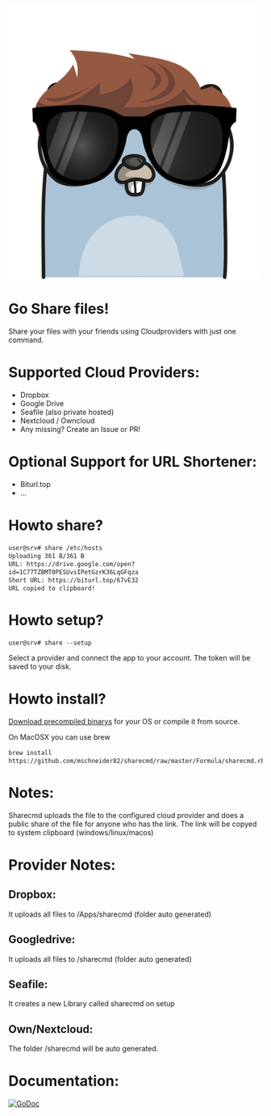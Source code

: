 ![gopher](gopher.png)

# Go Share files!

Share your files with your friends using Cloudproviders with just one command.

# Supported Cloud Providers:

* Dropbox
* Google Drive
* Seafile (also private hosted)
* Nextcloud / Owncloud
* Any missing? Create an Issue or PR!

# Optional Support for URL Shortener:

* Biturl.top
* ...

# Howto share?

```
user@srv# share /etc/hosts
Uploading 361 B/361 B
URL: https://drive.google.com/open?id=1C77TZBMT0PESUvsIPetGzrK36LqGFqza
Short URL: https://biturl.top/67vE32
URL copied to clipboard!
```

# Howto setup?

```
user@srv# share --setup
```
Select a provider and connect the app to your account. The token will be saved to your disk.

# Howto install?

[Download precompiled binarys](https://github.com/mschneider82/sharecmd/releases) for your OS
or compile it from source.

On MacOSX you can use brew

```
brew install https://github.com/mschneider82/sharecmd/raw/master/Formula/sharecmd.rb
```

# Notes:
Sharecmd uploads the file to the configured cloud provider and does a public
share of the file for anyone who has the link. The link will be copyed to system
clipboard (windows/linux/macos)

# Provider Notes:

## Dropbox:
It uploads all files to /Apps/sharecmd (folder auto generated)

## Googledrive:
It uploads all files to /sharecmd (folder auto generated)

## Seafile:
It creates a new Library called sharecmd on setup

## Own/Nextcloud:
The folder /sharecmd will be auto generated.

# Documentation:
[![GoDoc](https://godoc.org/github.com/mschneider82/sharecmd?status.svg)](https://godoc.org/github.com/mschneider82/sharecmd)
